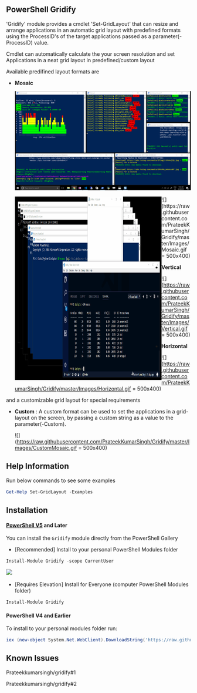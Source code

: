 PowerShell Gridify
-

'Gridify' module provides a cmdlet 'Set-GridLayout' that can resize and arrange applications in an automatic grid layout with predefined formats using the ProcessID's of the target applications passed as a parameter(-ProcessID) value.

Cmdlet can automatically calculate the your screen resolution and set Applications in a neat grid layout in predefined/custom layout

Available predifined layout formats are

* **Mosaic**

    ![](https://raw.githubusercontent.com/PrateekKumarSingh/Gridify/master/Images/GridLayout.png)

    <img src="https://raw.githubusercontent.com/PrateekKumarSingh/Gridify/master/Images/Mosaic.gif" align="left" height="500" width="400" >
    ![](https://raw.githubusercontent.com/PrateekKumarSingh/Gridify/master/Images/Mosaic.gif = 500x400)

* **Vertical**

    ![](https://raw.githubusercontent.com/PrateekKumarSingh/Gridify/master/Images/Vertical.gif = 500x400)

* **Horizontal**

    ![](https://raw.githubusercontent.com/PrateekKumarSingh/Gridify/master/Images/Horizontal.gif = 500x400)

and a customizable grid layout for special requirements

* **Custom** : A custom format can  be used to set the applications in a grid-layout on the screen, by passing a custom string as a value to the parameter(-Custom).

    ![](https://raw.githubusercontent.com/PrateekKumarSingh/Gridify/master/Images/CustomMosaic.gif = 500x400)

Help Information
-
Run below commands to see some examples
```PowerShell
Get-Help Set-GridLayout -Examples
```


Installation
-
#### [PowerShell V5](https://www.microsoft.com/en-us/download/details.aspx?id=50395) and Later
You can install the `Gridify` module directly from the PowerShell Gallery

* [Recommended] Install to your personal PowerShell Modules folder
```PowerShell
Install-Module Gridify -scope CurrentUser
```

![](https://raw.githubusercontent.com/PrateekKumarSingh/Gridify/master/Images/Installation_v5.jpg)

* [Requires Elevation] Install for Everyone (computer PowerShell Modules folder)
```PowerShell
Install-Module Gridify
```

#### PowerShell V4 and Earlier
To install to your personal modules folder run:

```PowerShell
iex (new-object System.Net.WebClient).DownloadString('https://raw.githubusercontent.com/PrateekKumarSingh/Gridify/master/Install.ps1')
```

Known Issues
-
Prateekkumarsingh/gridify#1

Prateekkumarsingh/gridify#2
